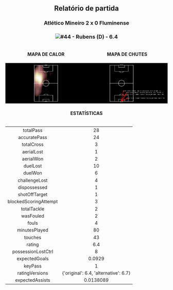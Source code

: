 <h2 style="text-align: center;">Relatório de partida</h3>

<h3 style="text-align: center;">Atlético Mineiro 2 x 0 Fluminense</h3>

<h3 style="text-align: center;"><img src="https://api.sofascore.com/api/v1/player/1093196/image">#44 - Rubens (D) - 6.4</h3>

<div style="text-align: left; display: grid; grid-template-columns: 1fr 1fr;">
  <div>
    <h4 style="text-align: center;">MAPA DE CALOR</h3>
    <img src=../players/heatmaps/11067499_1093196.png>
</div>
  <div>
    <h4 style="text-align: center;">MAPA DE CHUTES</h3>
    <img src=../players/shotmaps/11067499_1093196.png>
  </div>
</div>

<h4 style="text-align: center;">ESTATÍSTICAS</h3>
<div style="text-align: center; display: grid; grid-template-columns: 1fr;">
  <div>
    <table>
        <tr>
            <td>totalPass
            </td>
            <td>28
            </td>
        </tr><tr>
            <td>accuratePass
            </td>
            <td>24
            </td>
        </tr><tr>
            <td>totalCross
            </td>
            <td>3
            </td>
        </tr><tr>
            <td>aerialLost
            </td>
            <td>1
            </td>
        </tr><tr>
            <td>aerialWon
            </td>
            <td>2
            </td>
        </tr><tr>
            <td>duelLost
            </td>
            <td>10
            </td>
        </tr><tr>
            <td>duelWon
            </td>
            <td>6
            </td>
        </tr><tr>
            <td>challengeLost
            </td>
            <td>4
            </td>
        </tr><tr>
            <td>dispossessed
            </td>
            <td>1
            </td>
        </tr><tr>
            <td>shotOffTarget
            </td>
            <td>1
            </td>
        </tr><tr>
            <td>blockedScoringAttempt
            </td>
            <td>3
            </td>
        </tr><tr>
            <td>totalTackle
            </td>
            <td>2
            </td>
        </tr><tr>
            <td>wasFouled
            </td>
            <td>2
            </td>
        </tr><tr>
            <td>fouls
            </td>
            <td>4
            </td>
        </tr><tr>
            <td>minutesPlayed
            </td>
            <td>80
            </td>
        </tr><tr>
            <td>touches
            </td>
            <td>43
            </td>
        </tr><tr>
            <td>rating
            </td>
            <td>6.4
            </td>
        </tr><tr>
            <td>possessionLostCtrl
            </td>
            <td>8
            </td>
        </tr><tr>
            <td>expectedGoals
            </td>
            <td>0.0929
            </td>
        </tr><tr>
            <td>keyPass
            </td>
            <td>1
            </td>
        </tr><tr>
            <td>ratingVersions
            </td>
            <td>{'original': 6.4, 'alternative': 6.7}
            </td>
        </tr><tr>
            <td>expectedAssists
            </td>
            <td>0.0138089
            </td>
        </tr>
        </table>
</div>